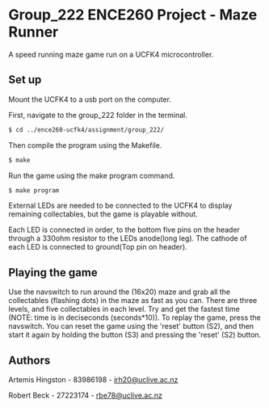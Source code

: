 # Group_222 ENCE260 Project - Maze Runner

A speed running maze game run on a UCFK4 microcontroller.

## Set up

Mount the UCFK4 to a usb port on the computer.

First, navigate to the group_222 folder in the terminal.

```bash
$ cd ../ence260-ucfk4/assignment/group_222/
```

Then compile the program using the Makefile.

```bash
$ make
```

Run the game using the make program command.

```bash
$ make program
```

External LEDs are needed to be connected to the UCFK4 to display remaining collectables, but the game is playable without.

Each LED is connected in order, to the bottom five pins on the header through a 330ohm resistor to the LEDs anode(long leg).
The cathode of each LED is connected to ground(Top pin on header).

## Playing the game

Use the navswitch to run around the (16x20) maze and grab all the collectables (flashing dots) in the maze as fast as you can. There are three levels, and five collectables in each level. Try and get the fastest time (NOTE: time is in deciseconds (seconds*10)). To replay the game, press the navswitch. You can reset the game using the 'reset' button (S2), and then start it again by holding the button (S3) and pressing the 'reset' (S2) button.

## Authors

Artemis Hingston - 83986198 - irh20@uclive.ac.nz

Robert Beck - 27223174 - rbe78@uclive.ac.nz
